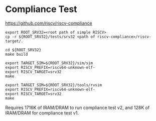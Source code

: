 # Compliance Test

<https://github.com/riscv/riscv-compliance>

    export ROOT_SRV32=<root path of simple RISCV>
    cp -r ${ROOT_SRV32}/tests/srv32 <path of riscv-compliance>/riscv-target/.

    cd ${ROOT_SRV32}
    make build

    export TARGET_SIM=${ROOT_SRV32}/sim/sim
    export RISCV_PREFIX=riscv64-unknown-elf-
    export RISCV_TARGET=srv32
    make

    export TARGET_SIM=${ROOT_SRV32}/tools/rvsim
    export RISCV_PREFIX=riscv64-unknown-elf-
    export RISCV_TARGET=srv32
    make

Requires 1716K of IRAM/DRAM to run compliance test v2, and 128K of IRAM/DRAM for
compliance test v1.

